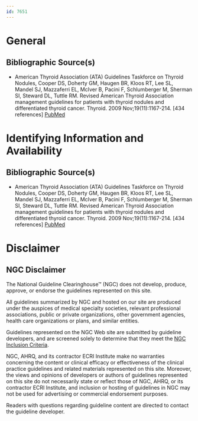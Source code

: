 ```yaml
---
id: 7651
---
```


# General

## Bibliographic Source(s)

- American Thyroid Association (ATA) Guidelines Taskforce on Thyroid Nodules, Cooper DS, Doherty GM, Haugen BR, Kloos RT, Lee SL, Mandel SJ, Mazzaferri EL, McIver B, Pacini F, Schlumberger M, Sherman SI, Steward DL, Tuttle RM. Revised American Thyroid Association management guidelines for patients with thyroid nodules and differentiated thyroid cancer. Thyroid. 2009 Nov;19(11):1167-214. [434 references] [ PubMed ](http://www.ncbi.nlm.nih.gov/entrez/query.fcgi?cmd=Retrieve&db=pubmed&dopt=Abstract&list_uids=19860577)

# Identifying Information and Availability

## Bibliographic Source(s)

- American Thyroid Association (ATA) Guidelines Taskforce on Thyroid Nodules, Cooper DS, Doherty GM, Haugen BR, Kloos RT, Lee SL, Mandel SJ, Mazzaferri EL, McIver B, Pacini F, Schlumberger M, Sherman SI, Steward DL, Tuttle RM. Revised American Thyroid Association management guidelines for patients with thyroid nodules and differentiated thyroid cancer. Thyroid. 2009 Nov;19(11):1167-214. [434 references] [ PubMed ](http://www.ncbi.nlm.nih.gov/entrez/query.fcgi?cmd=Retrieve&db=pubmed&dopt=Abstract&list_uids=19860577)

# Disclaimer

## NGC Disclaimer

The National Guideline Clearinghouse™ (NGC) does not develop, produce, approve, or endorse the guidelines represented on this site.

All guidelines summarized by NGC and hosted on our site are produced under the auspices of medical specialty societies, relevant professional associations, public or private organizations, other government agencies, health care organizations or plans, and similar entities.

Guidelines represented on the NGC Web site are submitted by guideline developers, and are screened solely to determine that they meet the [NGC Inclusion Criteria](/help-and-about/summaries/inclusion-criteria).

NGC, AHRQ, and its contractor ECRI Institute make no warranties concerning the content or clinical efficacy or effectiveness of the clinical practice guidelines and related materials represented on this site. Moreover, the views and opinions of developers or authors of guidelines represented on this site do not necessarily state or reflect those of NGC, AHRQ, or its contractor ECRI Institute, and inclusion or hosting of guidelines in NGC may not be used for advertising or commercial endorsement purposes.

Readers with questions regarding guideline content are directed to contact the guideline developer.

